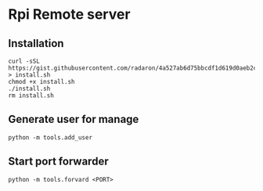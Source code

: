 # Rpi Remote server

## Installation
```
curl -sSL https://gist.githubusercontent.com/radaron/4a527ab6d75bbcdf1d619d0aeb2c6986/raw > install.sh
chmod +x install.sh
./install.sh
rm install.sh
```

## Generate user for manage
```
python -m tools.add_user
```

## Start port forwarder
```
python -m tools.forvard <PORT>
```